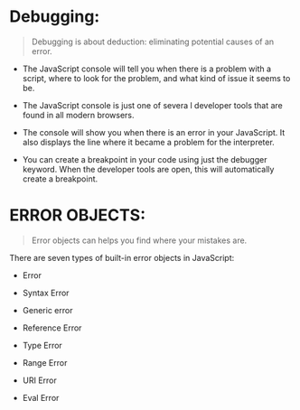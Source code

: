 # Debugging:

> Debugging is about deduction: eliminating potential causes of an error.

* The JavaScript console will tell you when there is a problem with a script,
where to look for the problem, and what kind of issue it seems to be.

* The JavaScript console is just one of severa l developer tools that are
found in all modern browsers.

* The console will show you when there is an
error in your JavaScript. It also displays the line
where it became a problem for the interpreter.

* You can create a breakpoint
in your code using just the
debugger keyword. When the
developer tools are open, this
will automatically create a
breakpoint.

 # ERROR OBJECTS:

> Error objects can helps you find where your mistakes are.


There are seven types of built-in error objects in JavaScript:

* Error

* Syntax Error

* Generic error

* Reference Error

* Type Error

* Range Error

* URI Error

* Eval Error